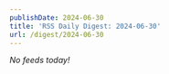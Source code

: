 ```yaml
---
publishDate: 2024-06-30
title: 'RSS Daily Digest: 2024-06-30'
url: /digest/2024-06-30
---
```


_No feeds today!_
